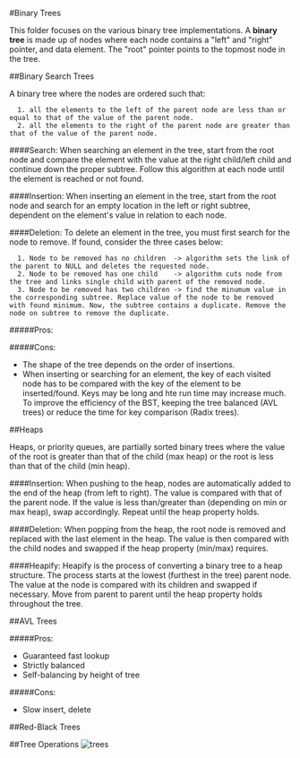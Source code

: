 #Binary Trees

This folder focuses on the various binary tree implementations. A **binary tree** is made up of nodes where each node contains a "left" and "right" pointer, and data element. The "root" pointer points to the topmost node in the tree.


##Binary Search Trees

A binary tree where the nodes are ordered such that:

      1. all the elements to the left of the parent node are less than or equal to that of the value of the parent node.
      2. all the elements to the right of the parent node are greater than that of the value of the parent node.

####Search:
When searching an element in the tree, start from the root node and compare the element with the value at the right child/left child and continue down the proper subtree. Follow this algorithm at each node until the element is reached or not found.

####Insertion: 
When inserting an element in the tree, start from the root node and search for an empty location in the left or right subtree, dependent on the element's value in relation to each node.

####Deletion: 
To delete an element in the tree, you must first search for the node to remove. If found, consider the three cases below:

      1. Node to be removed has no children  -> algorithm sets the link of the parent to NULL and deletes the requested node.
      2. Node to be removed has one child    -> algorithm cuts node from the tree and links single child with parent of the removed node.
      3. Node to be removed has two children -> find the minumum value in the corresponding subtree. Replace value of the node to be removed with found minimum. Now, the subtree contains a duplicate. Remove the node on subtree to remove the duplicate.
      
#####Pros:

#####Cons:
* The shape of the tree depends on the order of insertions.
* When inserting or searching for an element, the key of each visited node has to be compared with the key of the element to be inserted/found. Keys may be long and hte run time may increase much. To improve the efficiency of the BST, keeping the tree balanced (AVL trees) or reduce the time for key comparison (Radix trees).

##Heaps

Heaps, or priority queues, are partially sorted binary trees where the value of the root is greater than that of the child (max heap) or the root is less than that of the child (min heap).

####Insertion: 
When pushing to the heap, nodes are automatically added to the end of the heap (from left to right). The value is compared with that of the parent node. If the value is less than/greater than (depending on min or max heap), swap accordingly. Repeat until the heap property holds.

####Deletion: 
When popping from the heap, the root node is removed and replaced with the last element in the heap. The value is then compared with the child nodes and swapped if the heap property (min/max) requires.

####Heapify: 
Heapify is the process of converting a binary tree to a heap structure. The process starts at the lowest (furthest in the tree) parent node. The value at the node is compared with its children and swapped if necessary. Move from parent to parent until the heap property holds throughout the tree.


##AVL Trees

#####Pros:
* Guaranteed fast lookup
* Strictly balanced
* Self-balancing by height of tree

#####Cons:
* Slow insert, delete


##Red-Black Trees


##Tree Operations
![trees](https://cloud.githubusercontent.com/assets/25939990/23381559/ca69843c-fcf3-11e6-81cf-c2d20e2e15d4.png)
